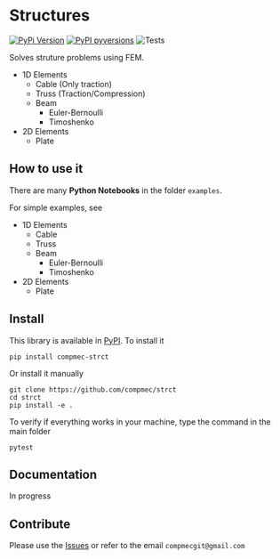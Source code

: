 # Structures

[![PyPi Version](https://img.shields.io/pypi/v/compmec-strct.svg?style=flat-square)](https://pypi.org/project/compmec-strct/)
[![PyPI pyversions](https://img.shields.io/pypi/pyversions/compmec-strct.svg?style=flat-square)](https://pypi.org/project/compmec-strct/)
![Tests](https://github.com/compmec/strct/actions/workflows/tests.yml/badge.svg)

Solves struture problems using FEM. 

* 1D Elements
    * Cable (Only traction)
    * Truss (Traction/Compression)
    * Beam
        * Euler-Bernoulli
        * Timoshenko
* 2D Elements
    * Plate

## How to use it

There are many **Python Notebooks** in the folder  ```examples```.

For simple examples, see
* 1D Elements
    * Cable
    * Truss
    * Beam
        * Euler-Bernoulli
        * Timoshenko
* 2D Elements
    * Plate

## Install

This library is available in [PyPI][pypilink]. To install it

```
pip install compmec-strct
```

Or install it manually

```
git clone https://github.com/compmec/strct
cd strct
pip install -e .
```

To verify if everything works in your machine, type the command in the main folder

```
pytest
```

## Documentation

In progress

## Contribute

Please use the [Issues][issueslink] or refer to the email ```compmecgit@gmail.com```


[pypilink]: https://pypi.org/project/compmec-strct/
[issueslink]: https://github.com/compmec/strct/issues